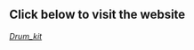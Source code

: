 <h2>Click below to visit the website</h2>
<a href ="https://ro-yeee.github.io/Drum_kit/"><em>Drum_kit</em></a>

